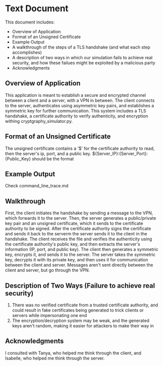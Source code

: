 # Text Document
This document includes:
- Overview of Application
- Format of an Unsigned Certificate
- Example Output
- A walkthrough of the steps of a TLS handshake (and what each step accomplishes)
- A description of two ways in which our simulation fails to achieve real security, and how these failues might be exploited by a malicious party
- Acknowledgments

## Overview of Application
This application is meant to establish a secure and encrypted channel between a client and a server, with a VPN in between. The client connects to the server, authenticates using asymmetric key pairs, and establishes a symmetric key for further communication.
This system includes a TLS handshake, a certificate authority to verify authenticity, and encryption withing cryptgraphy_simulator.py.

## Format of an Unsigned Certificate
The unsigned certificate contains a '$' for the certificate authority to read, then the server's ip, port, and a public key.
\${Server_IP}:{Server_Port}:{Public_Key} should be the format

## Example Output
Check command_line_trace.md

## Walkthrough
First, the client initiates the handshake by sending a message to the VPN, which forwards it to the server.
Then, the server generates a public/private key pair and an unsigned certificate, which it sends to the certificate authority to be signed.
After the certificate authority signs the certificate and sends it back to the serverm the server sends it to the client in the handshake.
The client receives the file and verifies the authenticity using the certificate authority's public key, and then extracts the server's information (IP, port, and public key).
The client then generates a symmetric key, encrypts it, and sends it to the server.
The server takes the symmetric key, decrypts it with its private key, and then uses it for communication between the client and server.
Messages aren't sent directly between the client and server, but go through the VPN.

## Description of Two Ways (Failure to achieve real security)
1. There was no verified certificate from a trusted certificate authority, and could result in fake certificates being generated to trick clients or servers while impersonating one end
2. The encryption/decryption system may be weak, and the generated keys aren't random, making it easier for attackers to make their way in

## Acknowledgments
I consulted with Tanya, who helped me think through the client, and Isabelle, who helped me think through the server. 